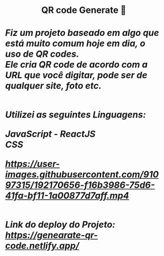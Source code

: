 
<h1 align='center' > QR code Generate 👤
<h1/>

 <div>
 
<h5>
Fiz um projeto baseado em algo que está muito comum hoje em dia, o uso de QR codes.<br/>
Ele cria QR code de acordo com a URL que você digitar, pode ser de qualquer site, foto etc.
<h5/>

<div/>

##

Utilizei as seguintes Linguagens:

 JavaScript - ReactJS<br/>
 CSS <br/>
 



https://user-images.githubusercontent.com/91097315/192170656-f16b3986-75d6-41fa-bf11-1a00877d7aff.mp4


## 
 
 Link do deploy do Projeto: https://genearate-qr-code.netlify.app/
